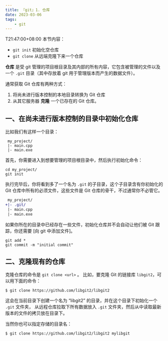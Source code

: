 ```yaml
---
title: 『git』1. 仓库
date: 2023-03-06
tags:
    - git
---
```

T21:47:00+08:00
本节内容：

- `git init` 初始化空仓库
- `git clone` 从远端克隆下来一个仓库

**仓库** 是受 git 管理的项目根目录及其内部的所有内容，它包含被管理的文件以及一个 `.git` 目录（其中存放着 git 用于管理版本而产生的数据文件）。

通常获取 Git 仓库有两种方式：
1.  将尚未进行版本控制的本地目录转换为 Git 仓库
2.  从其它服务器 **克隆** 一个已存在的 Git 仓库。

## 一、在尚未进行版本控制的目录中初始化仓库

比如我们有这样一个目录：

```
 my_project/
 |- main.cpp
 |- main.exe
```

首先，你需要进入到想要管理的项目根目录中，然后执行初始化命令：

```shell
cd my_project/
git init
```

执行完毕后，你将看到多了一个名为 `.git` 的子目录，这个子目录含有你初始化的 Git 仓库中所有的必须文件，这些文件是 Git 仓库的骨干，不过通常你不必管它。

```diff
 my_project/
+|- .git/
 |- main.cpp
 |- main.exe
```

如果你所在的目录中已经存在一些文件，初始化仓库并不会自动让他们被 Git 跟踪，你还需要 [向 git 中添加文件]。

```shell
git add *
git commit -m "initial commit"
```

## 二、克隆现有的仓库

克隆仓库的命令是 `git clone <url>` 。 比如，要克隆 Git 的链接库 `libgit2`，可以用下面的命令：

```shell
$ git clone https://github.com/libgit2/libgit2
```

这会在当前目录下创建一个名为 “libgit2” 的目录，并在这个目录下初始化一个 `.git` 文件夹， 从远程仓库拉取下所有数据放入 `.git` 文件夹，然后从中读取最新版本的文件的拷贝放在目录下。

当然你也可以指定存储的目录名：

```shell
$ git clone https://github.com/libgit2/libgit2 mylibgit
```